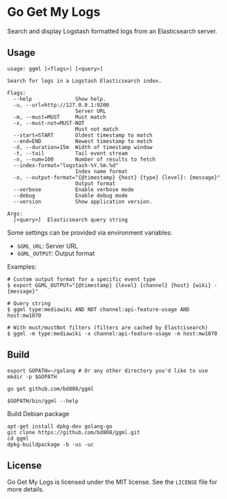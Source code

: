 Go Get My Logs
==============

Search and display Logstash formatted logs from an Elasticsearch server.

Usage
-----
```
usage: ggml [<flags>] [<query>]

Search for logs in a Logstash Elasticsearch index.

Flags:
  --help              Show help.
  -u, --url=http://127.0.0.1:9200
                      Server URL
  -m, --must=MUST     Must match
  -x, --must-not=MUST-NOT
                      Must not match
  --start=START       Oldest timestamp to match
  --end=END           Newest timestamp to match
  -d, --duration=15m  Width of timestamp window
  -t, --tail          Tail event stream
  -n, --num=100       Number of results to fetch
  --index-format="logstash-%Y.%m.%d"
                      Index name format
  -o, --output-format="{@timestamp} {host} {type} {level}: {message}"
                      Output format
  --verbose           Enable verbose mode
  --debug             Enable debug mode
  --version           Show application version.

Args:
  [<query>]  Elasticsearch query string
```

Some settings can be provided via environment variables:
* `GGML_URL`: Server URL
* `GGML_OUTPUT`: Output format

Examples:
```
# Custom output format for a specific event type
$ export GGML_OUTPUT="{@timestamp} {level} {channel} {host} {wiki} - {message}"

# Query string
$ ggml type:mediawiki AND NOT channel:api-feature-usage AND host:mw1070

# With must/mustNot filters (filters are cached by Elastcisearch)
$ ggml -m type:mediawiki -x channel:api-feature-usage -m host:mw1070
```

Build
-----
```
export GOPATH=~/golang # Or any other directory you'd like to use
mkdir -p $GOPATH

go get github.com/bd808/ggml

$GOPATH/bin/ggml --help
```

Build Debian package
```
apt-get install dpkg-dev golang-go
git clone https://github.com/bd808/ggml.git
cd ggml
dpkg-buildpackage -b -us -uc
```

License
-------

Go Get My Logs is licensed under the MIT license. See the `LICENSE` file for
more details.
